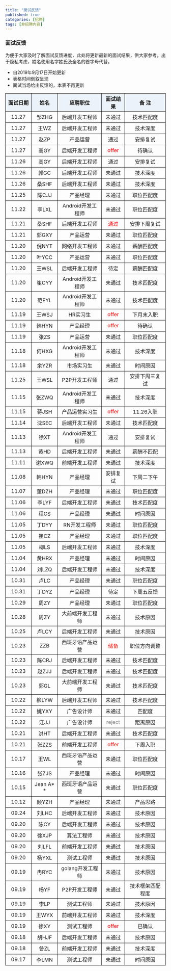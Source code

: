 ```yaml
---
title: "面试反馈"
published: true
categories: [招聘]
tags: [非招聘内容]
---
```


### 面试反馈
为便于大家及时了解面试反馈进度，此处将更新最新的面试结果，供大家参考。出于隐私考虑，姓名使用名字姓氏及全名的首字母代替。
- 自2019年9月17日开始更新
- 表格时间倒叙呈现
- 面试当场给出反馈的，本表不再更新

<style>
  table{

    width: 100%;/*表格宽度*/
    word-wrap:break-word;
    word-break:break-all;
  }

  table th,td{
    border-left:1px solid #000000;
    border-top:1px solid #000000;
    border-right:1px solid #000000;
    border-bottom:1px solid #000000;
    height: 35px; /*统一每一行的默认高度*/
  }

  table th {
      text-align: center !important; /*内容居中，加上 !important 避免被 Markdown 样式覆盖*/
      background: #ECF2F9; /*背景色*/
  }
  /*悬浮变色*/
  table tr:hover {
      background: yellow;
  }

  /*指定第一列不换行*/
  table th:nth-of-type(1) {
     white-space: nowrap;
  }
  /*指定第二列不换行*/
  table th:nth-of-type(2) {
     white-space: nowrap;
  }
</style>

|面试日期 |姓名|应聘职位  |面试结果 |  备  注 |
|:-----:|:---:|:-------:|:-------:|:------:|
|11.27|邹ZHG|后端开发工程师|未通过|技术匹配度|
|11.27|王WZ|后端开发工程师|未通过|技术深度|
|11.27|赵ZP|产品运营|通过|安排复试|
|11.27|高GY|后端开发工程师|<font color = "red">offer|待确认|
|11.26|高GY|后端开发工程师|通过|安排复试|
|11.26|郭GC|后端开发工程师|未通过|技术深度|
|11.26|桑SHF|后端开发工程师|未通过|技术深度|
|11.25|陈CJJ|产品经理|未通过|职位匹配度|
|11.22|李LXL|Android开发工程师|未通过|职位匹配度|
|11.21|桑SHF|后端开发工程师|<font color="red">通过|安排下周复试|
|11.21|郭GXY|产品运营|未通过|职位匹配度|
|11.20|倪NYT|网络开发工程师|未通过|薪酬匹配度|
|11.20|叶YCC|产品运营|未通过|职位匹配度|
|11.20|王WSL|后端开发工程师|待定|薪酬匹配度|
|11.20|崔CYY|Android开发工程师|未通过|技术匹配度|
|11.20|范FYL|Android开发工程师|未通过|技术匹配度|
|11.19|王WSJ|HR实习生|<font color = "red">offer|下月末入职|
|11.19|韩HYN|产品经理|<font color = "red">offer|待确认|
|11.19|张ZS|产品运营|未通过|职位匹配度|
|11.18|何HXG|Android开发工程师|未通过|技术深度|
|11.18|余YZR|市场实习生|未通过|时间原因|
|11.25|王WSL|P2P开发工程师|通过|安排下周三复试|
|11.15|张ZWQ|Android开发工程师|未通过|技术深度|
|11.15|蒋JSH|产品运营实习生|<font color="red">offer|11.26入职|
|11.14|沈SEC|后端开发工程师|未通过|技术匹配度|
|11.13|徐XT|Android开发工程师|通过|安排复试|
|11.13|黄HD|后端开发工程师|未通过|薪酬不匹配|
|11.11|谢XWQ|前端开发工程师|未通过|技术深度|
|11.08|韩HYN|产品经理|安排复试|下周二下午|
|11.07|董DZH|产品经理|未通过|职位匹配度|
|11.06|李LYF|后端开发工程师|未通过|技术匹配度|
|11.06|程CS|产品经理|未通过|时间原因|
|11.05|丁DYY|RN开发工程师|未通过|职位匹配度|
|11.05|崔CZ|产品经理|未通过|职位匹配度|
|11.05|柳LS|后端开发工程师|未通过|技术深度|
|11.04|黄HRX|产品经理|未通过|时间原因|
|11.04|刘LZQ|后端开发工程师|未通过|技术深度|
|10.31|卢LC|产品经理|未通过|职位匹配度|
|10.31|丁DYZ|产品经理|待定|下周五反馈|
|10.29|周ZY|产品经理|未通过|职位匹配度|
|10.28|周ZY|大前端开发工程师|未通过|技术原因|
|10.25|卢LCY|后端开发工程师|未通过|技术原因|
|10.23|ZZB|西班牙语产品运营|<font color="red">储备|职位方向调整|
|10.23|陈CRJ|后端开发工程师|未通过|技术匹配度|
|10.23|赵ZJJ|后端开发工程师|未通过|技术匹配度|
|10.23|郭GL|大前端开发工程师|未通过|技术匹配度|
|10.22|柳LYW|后端开发工程师|未通过|技术匹配度|
|10.22|姚YXY|广告设计师|未通过|匹配度|
|10.22|江JJ|广告设计师|<font color="gray">reject|距离原因|
|10.21|洪HT|后端开发工程师|未通过|技术匹配度|
|10.21|张ZZS|前端开发工程师|<font color="red">offer|下周入职|
|10.17|王WL|西班牙语产品运营|未通过|职位匹配度|
|10.16|张ZJS|产品经理|未通过|时间原因|
|10.15|Jean A**|西班牙语产品运营|未通过|职位匹配度|
|10.12|颜YZH|产品经理|未通过|产品思路|
|09.24|刘LHC|后端开发工程师|未通过|技术原因|
|09.20|陈CY|后端开发工程师|未通过|技术原因|
|09.20|徐XJP|算法工程师|未通过|技术原因|
|09.20|刘LFL|前端开发工程师|未通过|技术原因|
|09.20|杨YXL|测试工程师|未通过|技术原因|
|09.19   |冉RYC  |golang开发工程师|未通过|技术原因|
|09.19   |杨YF   |P2P开发工程师|未通过 |技术框架匹配程度|
|09.19   |李LP   |测试工程师|未通过   |技术原因|
|09.19   |王WYX |前端开发工程师|未通过 |技术深度|
|09.19   |徐XY  |测试工程师 |<font color="red">offer|已确认|
|09.18   |胡HJF |后端开发工程师|未通过 |技术原因|
|09.18   |昝ZL |前端开发工程师|未通过|技术深度|
|09.17  |李LMN |测试工程师 |未通过   |时间原因|
